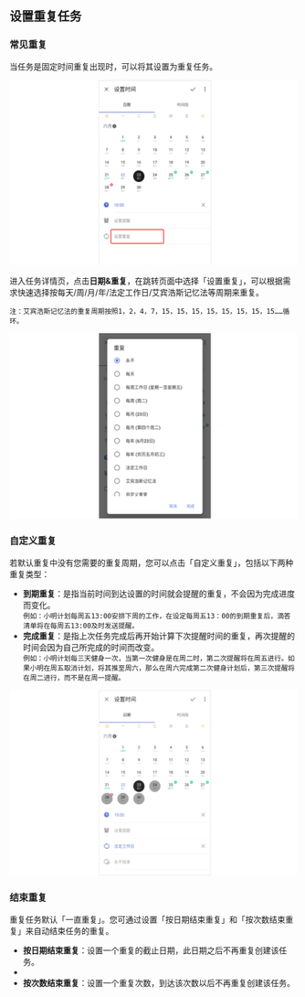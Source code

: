 ## 设置重复任务

### 常见重复

当任务是固定时间重复出现时，可以将其设置为重复任务。

![](../../images/android/27.png)

进入任务详情页，点击**日期&重复**，在跳转页面中选择「设置重复」，可以根据需求快速选择按每天/周/月/年/法定工作日/艾宾浩斯记忆法等周期来重复。

`注：艾宾浩斯记忆法的重复周期按照1，2，4，7，15，15，15，15，15，15，15，15……循环。`

![](../../images/android/28.png)

### 自定义重复

若默认重复中没有您需要的重复周期，您可以点击「自定义重复」，包括以下两种重复类型：

* **到期重复**：是指当前时间到达设置的时间就会提醒的重复，不会因为完成进度而变化。
 <br>`例如：小明计划每周五13:00安排下周的工作，在设定每周五13：00的到期重复后，滴答清单将在每周五13:00及时发送提醒。`
* **完成重复**：是指上次任务完成后再开始计算下次提醒时间的重复，再次提醒的时间会因为自己所完成的时间而改变。
 <br>`例如：小明计划每三天健身一次，当第一次健身是在周二时，第二次提醒将在周五进行。如果小明在周五取消计划，将其推至周六，那么在周六完成第二次健身计划后，第三次提醒将在周二进行，而不是在周一提醒。`

![](../../images/android/29.png)


### 结束重复

重复任务默认「一直重复」。您可通过设置「按日期结束重复」和「按次数结束重复」来自动结束任务的重复。

* **按日期结束重复**：设置一个重复的截止日期，此日期之后不再重复创建该任务。
* 
* **按次数结束重复**：设置一个重复次数，到达该次数以后不再重复创建该任务。
